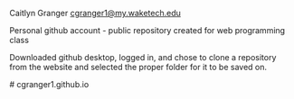 Caitlyn Granger
cgranger1@my.waketech.edu
<p>Personal github account - public repository created for web programming class</p>
<p>Downloaded github desktop, logged in, and chose to clone a repository from the website and selected the proper folder for it to be saved on.</p>
# cgranger1.github.io
